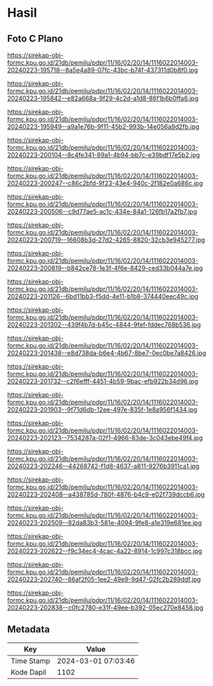 # Hasil

## Foto C Plano

https://sirekap-obj-formc.kpu.go.id/21db/pemilu/pdpr/11/16/02/20/14/1116022014003-20240223-195718--8a5e4a89-07fc-43bc-b74f-437311d0b8f0.jpg

https://sirekap-obj-formc.kpu.go.id/21db/pemilu/pdpr/11/16/02/20/14/1116022014003-20240223-195842--e82a668a-9f29-4c2d-a1d8-86f1b6b0ffa6.jpg

https://sirekap-obj-formc.kpu.go.id/21db/pemilu/pdpr/11/16/02/20/14/1116022014003-20240223-195949--a9a1e76b-9f11-45b2-993b-14e056a9d2fb.jpg

https://sirekap-obj-formc.kpu.go.id/21db/pemilu/pdpr/11/16/02/20/14/1116022014003-20240223-200104--8c4fe341-89a1-4b94-bb7c-e39bdf17e5b2.jpg

https://sirekap-obj-formc.kpu.go.id/21db/pemilu/pdpr/11/16/02/20/14/1116022014003-20240223-200247--c86c2bfd-9f23-43e4-940c-2f182e0a686c.jpg

https://sirekap-obj-formc.kpu.go.id/21db/pemilu/pdpr/11/16/02/20/14/1116022014003-20240223-200506--c9d77ae5-ac1c-434e-84a1-126fb17a2fb7.jpg

https://sirekap-obj-formc.kpu.go.id/21db/pemilu/pdpr/11/16/02/20/14/1116022014003-20240223-200719--16608b3d-27d2-4265-8820-32cb3e945277.jpg

https://sirekap-obj-formc.kpu.go.id/21db/pemilu/pdpr/11/16/02/20/14/1116022014003-20240223-200819--b842ce78-1e3f-4f6e-8429-ced33b044a7e.jpg

https://sirekap-obj-formc.kpu.go.id/21db/pemilu/pdpr/11/16/02/20/14/1116022014003-20240223-201126--6bd11bb3-f5dd-4e11-b1b8-374440eec49c.jpg

https://sirekap-obj-formc.kpu.go.id/21db/pemilu/pdpr/11/16/02/20/14/1116022014003-20240223-201302--439f4b7d-b45c-4844-9fef-fddec768b536.jpg

https://sirekap-obj-formc.kpu.go.id/21db/pemilu/pdpr/11/16/02/20/14/1116022014003-20240223-201438--e8d738da-b6e4-4b67-8be7-0ec0be7a8426.jpg

https://sirekap-obj-formc.kpu.go.id/21db/pemilu/pdpr/11/16/02/20/14/1116022014003-20240223-201732--c2f6efff-4451-4b59-9bac-efb922b34d96.jpg

https://sirekap-obj-formc.kpu.go.id/21db/pemilu/pdpr/11/16/02/20/14/1116022014003-20240223-201903--9f71d6db-12ee-497e-835f-1e8a956f1434.jpg

https://sirekap-obj-formc.kpu.go.id/21db/pemilu/pdpr/11/16/02/20/14/1116022014003-20240223-202123--7534287a-02f1-4966-83de-3c043ebe49f4.jpg

https://sirekap-obj-formc.kpu.go.id/21db/pemilu/pdpr/11/16/02/20/14/1116022014003-20240223-202246--44268742-f1d8-4637-a811-9276b3911ca1.jpg

https://sirekap-obj-formc.kpu.go.id/21db/pemilu/pdpr/11/16/02/20/14/1116022014003-20240223-202408--a438785d-780f-4876-b4c9-e02f739dccb6.jpg

https://sirekap-obj-formc.kpu.go.id/21db/pemilu/pdpr/11/16/02/20/14/1116022014003-20240223-202509--82da83b3-581e-4094-9fe8-a1e319e681ee.jpg

https://sirekap-obj-formc.kpu.go.id/21db/pemilu/pdpr/11/16/02/20/14/1116022014003-20240223-202622--f9c34ec4-4cac-4a22-8914-1c997c318bcc.jpg

https://sirekap-obj-formc.kpu.go.id/21db/pemilu/pdpr/11/16/02/20/14/1116022014003-20240223-202740--86af2f05-1ee2-49e9-9d47-02fc2b289ddf.jpg

https://sirekap-obj-formc.kpu.go.id/21db/pemilu/pdpr/11/16/02/20/14/1116022014003-20240223-202838--c0fc2780-e31f-49ee-b392-05ec270e8458.jpg


## Metadata

| Key        | Value               |
| ---------- | ------------------- |
| Time Stamp | 2024-03-01 07:03:46 |
| Kode Dapil | 1102                |



